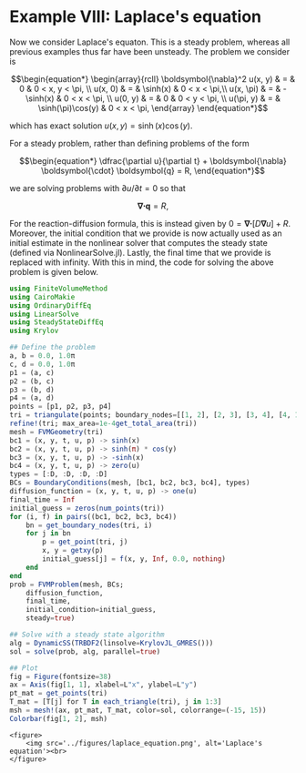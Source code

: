 # Example VIII: Laplace's equation

Now we consider Laplace's equaton. This is a steady problem, whereas all previous examples thus far have been unsteady. The problem we consider is 

```math
\begin{equation*}
\begin{array}{rcll}
\boldsymbol{\nabla}^2 u(x, y) & = & 0 & 0 < x, y < \pi, \\
u(x, 0) & = & \sinh(x) & 0 < x < \pi,\\
u(x, \pi) & = & -\sinh(x) & 0 < x < \pi, \\
u(0, y) & = & 0 & 0 < y < \pi, \\
u(\pi, y) & = & \sinh(\pi)\cos(y) & 0 < x < \pi,
\end{array}
\end{equation*}
```

which has exact solution $u(x, y) = \sinh(x)\cos(y)$. 

For a steady problem, rather than defining problems of the form

```math 
\begin{equation*}
\dfrac{\partial u}{\partial t} + \boldsymbol{\nabla} \boldsymbol{\cdot} \boldsymbol{q} = R,
\end{equation*}
```

we are solving problems with $\partial u/\partial t = 0$ so that 

```math 
\begin{equation*}
\boldsymbol{\nabla} \boldsymbol{\cdot} \boldsymbol{q} = R,
\end{equation*}
```

For the reaction-diffusion formula, this is instead given by $0 = \boldsymbol\nabla\boldsymbol\cdot[D\boldsymbol\nabla u] + R$. Moreover, the initial condition that we provide is now actually used as an initial estimate in the nonlinear solver that computes the steady state (defined via NonlinearSolve.jl). Lastly, the final time that we provide is replaced with infinity. With this in mind, the code for solving the above problem is given below.

```julia
using FiniteVolumeMethod
using CairoMakie
using OrdinaryDiffEq
using LinearSolve
using SteadyStateDiffEq 
using Krylov

## Define the problem
a, b = 0.0, 1.0π
c, d = 0.0, 1.0π
p1 = (a, c)
p2 = (b, c)
p3 = (b, d)
p4 = (a, d)
points = [p1, p2, p3, p4]
tri = triangulate(points; boundary_nodes=[[1, 2], [2, 3], [3, 4], [4, 1]], rng)
refine!(tri; max_area=1e-4get_total_area(tri))
mesh = FVMGeometry(tri)
bc1 = (x, y, t, u, p) -> sinh(x)
bc2 = (x, y, t, u, p) -> sinh(π) * cos(y)
bc3 = (x, y, t, u, p) -> -sinh(x)
bc4 = (x, y, t, u, p) -> zero(u)
types = [:D, :D, :D, :D]
BCs = BoundaryConditions(mesh, [bc1, bc2, bc3, bc4], types)
diffusion_function = (x, y, t, u, p) -> one(u)
final_time = Inf
initial_guess = zeros(num_points(tri))
for (i, f) in pairs((bc1, bc2, bc3, bc4)) 
    bn = get_boundary_nodes(tri, i)
    for j in bn
        p = get_point(tri, j)
        x, y = getxy(p)
        initial_guess[j] = f(x, y, Inf, 0.0, nothing)
    end
end
prob = FVMProblem(mesh, BCs;
    diffusion_function,
    final_time,
    initial_condition=initial_guess,
    steady=true)

## Solve with a steady state algorithm
alg = DynamicSS(TRBDF2(linsolve=KrylovJL_GMRES()))
sol = solve(prob, alg, parallel=true)

## Plot 
fig = Figure(fontsize=38)
ax = Axis(fig[1, 1], xlabel=L"x", ylabel=L"y")
pt_mat = get_points(tri)
T_mat = [T[j] for T in each_triangle(tri), j in 1:3]
msh = mesh!(ax, pt_mat, T_mat, color=sol, colorrange=(-15, 15))
Colorbar(fig[1, 2], msh)
```

```@raw html
<figure>
    <img src='../figures/laplace_equation.png', alt='Laplace's equation'><br>
</figure>
```